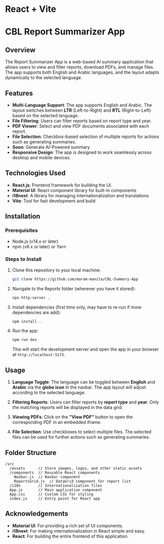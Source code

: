 # React + Vite

# CBL Report Summarizer App

## Overview
The Report Summarizer App is a web-based AI summary application that allows users to view and filter reports, download PDFs, and manage files. The app supports both English and Arabic languages, and the layout adapts dynamically to the selected language.

## Features
- **Multi-Language Support**: The app supports English and Arabic. The layout switches between **LTR** (Left-to-Right) and **RTL** (Right-to-Left) based on the selected language.
- **File Filtering**: Users can filter reports based on report type and year.
- **PDF Viewer**: Select and view PDF documents associated with each report.
- **File Selection**: Checkbox-based selection of multiple reports for actions such as generating summaries.
- **Soon**: Generate AI-Powered summary
- **Responsive Design**: The app is designed to work seamlessly across desktop and mobile devices.

## Technologies Used
- **React.js**: Frontend framework for building the UI.
- **Material UI**: React component library for built-in components
- **i18next**: A library for managing internationalization and translations
- **Vite**: Tool for fast development and build

## Installation

### Prerequisites
- Node.js (v14.x or later)
- npm (v6.x or later) or Yarn

### Steps to Install
1. Clone this repository to your local machine:
   ```bash
   git clone https://github.com/maram-manita/CBL-Summary-App
   ```

2. Navigate to the Reports folder (wherever you have it stored):
   ```bash
   npx http-server .
   ```

3. Install dependencies (first time only, may have to re-run if more dependencies are add):
     ```bash
     npm install .
     ```

4. Run the app:
     ```bash
     npm run dev
     ```

   This will start the development server and open the app in your browser at `http://localhost:5173`.

## Usage

1. **Language Toggle**: The language can be toggled between **English** and **Arabic** via the **globe icon** in the navbar. The app layout will adjust according to the selected language.
   
2. **Filtering Reports**: Users can filter reports by **report type** and **year**. Only the matching reports will be displayed in the data grid.

3. **Viewing PDFs**: Click on the **"View PDF"** button to open the corresponding PDF in an embedded iframe.

4. **File Selection**: Use checkboxes to select multiple files. The selected files can be used for further actions such as generating summaries.

## Folder Structure
```
/src
  /assets      // Store images, logos, and other static assets
  /components  // Reusable React components
    Navbar.js  // Navbar component
    ReportsGrid.js  // DataGrid component for report list
  /i18n        // Internationalization files
  App.js       // Main application component
  App.css      // Custom CSS for styling
  index.js     // Entry point for React app
```

## Acknowledgements
- **Material UI**: For providing a rich set of UI components.
- **i18next**: For making internationalization in React simple and easy.
- **React**: For building the entire frontend of this application.
